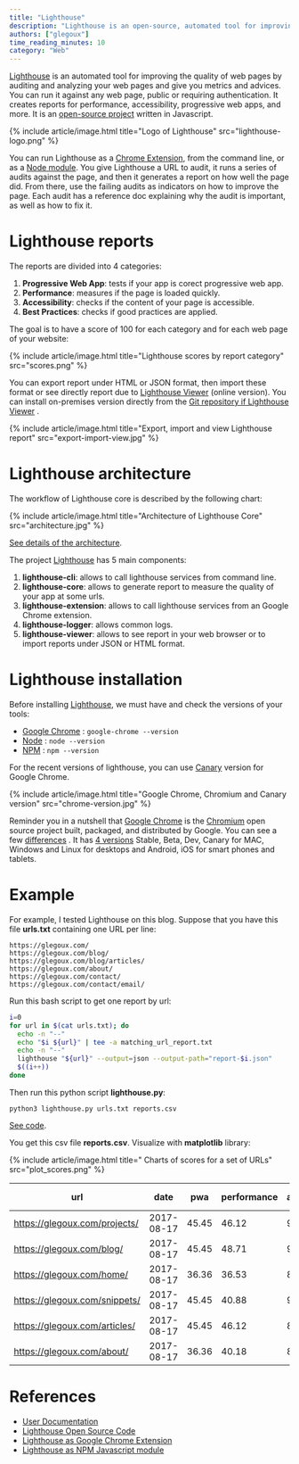 ```yaml
---
title: "Lighthouse"
description: "Lighthouse is an open-source, automated tool for improving the quality of web pages."
authors: ["glegoux"]
time_reading_minutes: 10
category: "Web"
---
```


[Lighthouse](https://github.com/GoogleChrome/lighthouse) is an automated tool for improving the quality of web pages by auditing and analyzing your web pages and give you metrics and advices. You can run it against any web page, public or requiring authentication. It creates reports for performance, accessibility, progressive web apps, and more. It is an [open-source project](https://github.com/GoogleChrome/lighthouse) written in Javascript.

{% include article/image.html title="Logo of Lighthouse" src="lighthouse-logo.png" %}

You can run Lighthouse as a [Chrome Extension](https://chrome.google.com/webstore/detail/lighthouse/blipmdconlkpinefehnmjammfjpmpbjk?hl=en), from the command line, or as a [Node module](https://www.npmjs.com/package/lighthouse). You give Lighthouse a URL to audit, it runs a series of audits against the page, and then it generates a report on how well the page did. From there, use the failing audits as indicators on how to improve the page. Each audit has a reference doc explaining why the audit is important, as well as how to fix it.

# Lighthouse reports

The reports are divided into 4 categories:

1. **Progressive Web App**: tests if your app is corect progressive web app. 
2. **Performance**: measures if the page is loaded quickly.
3. **Accessibility**: checks if the content of your page is accessible.
4. **Best Practices**: checks if good practices are applied.

The goal is to have a score of 100 for each category and for each web page of your website:

{% include article/image.html title="Lighthouse scores by report category" src="scores.png" %}

You can export report under HTML or JSON format, then import these format or see directly report due to [Lighthouse Viewer](https://googlechrome.github.io/lighthouse/viewer/) (online version). You can install on-premises version directly from the [Git repository if Lighthouse Viewer](https://github.com/GoogleChrome/lighthouse/tree/master/lighthouse-viewer) .

{% include article/image.html title="Export, import and view Lighthouse report" src="export-import-view.jpg" %}

# Lighthouse architecture

The workflow of Lighthouse core is described by the following chart:

{% include article/image.html title="Architecture of Lighthouse Core" src="architecture.jpg" %}

[See details of the architecture](https://github.com/GoogleChrome/lighthouse/blob/master/docs/architecture.md).

The project [Lighthouse](https://github.com/GoogleChrome/lighthouse) has 5 main components:

1. **lighthouse-cli**: allows to call lighthouse services from command line.
2. **lighthouse-core**: allows to generate report to measure the quality of your app at some urls.
3. **lighthouse-extension**: allows to call lighthouse services from an Google Chrome extension.
4. **lighthouse-logger**: allows common logs.
5. **lighthouse-viewer**: allows to see report in your web browser or to import reports under JSON or HTML format.

# Lighthouse installation

Before installing [Lighthouse](https://github.com/GoogleChrome/lighthouse), we must have and check the versions of your tools:

- [Google Chrome](https://chromereleases.googleblog.com) : `google-chrome --version`
- [Node](https://github.com/nodejs/node) : `node --version`
- [NPM](https://github.com/npm/cli) : `npm --version`

For the recent versions of lighthouse, you can use [Canary](https://www.google.com/chrome/browser/canary.html) version for Google Chrome.

{% include article/image.html title="Google Chrome, Chromium and Canary version" src="chrome-version.jpg" %}

Reminder you in a nutshell that [Google Chrome](https://www.google.com/chrome/browser) is the [Chromium](https://github.com/chromium/chromium) open source project built, packaged, 
and distributed by Google. You can see a few [differences](https://chromium.googlesource.com/chromium/src/+/master/docs/chromium_browser_vs_google_chrome.md) . 
It has [4 versions](https://www.chromium.org/getting-involved/dev-channel) Stable, Beta, Dev, Canary for MAC, Windows and Linux for desktops and Android, iOS for smart phones and tablets.

# Example

For example, I tested Lighthouse on this blog. Suppose that you have this file **urls.txt** containing one URL per line:

~~~
https://glegoux.com/
https://glegoux.com/blog/
https://glegoux.com/blog/articles/
https://glegoux.com/about/
https://glegoux.com/contact/
https://glegoux.com/contact/email/
~~~

Run this bash script to get one report by url:

~~~ bash 
i=0
for url in $(cat urls.txt); do
  echo -n "--"
  echo "$i ${url}" | tee -a matching_url_report.txt
  echo -n "--"
  lighthouse "${url}" --output=json --output-path="report-$i.json"
  $((i++))
done
~~~

Then run this python script **lighthouse.py**:

~~~ terminal
python3 lighthouse.py urls.txt reports.csv
~~~

[See code](https://github.com/glegoux/articles-glegoux-com/tree/master/articles/2019-04-01-lighthouse/code).

You get this csv file **reports.csv**. Visualize with **matplotlib** library:

 {% include article/image.html title=" Charts of scores for a set of URLs" src="plot_scores.png" %}

| url | date | pwa | performance | accessibility | best-practices |
| --- |  --- |  --- |  --- |  --- |  --- |
https://glegoux.com/projects/ | 2017-08-17 | 45.45 | 46.12 | 91.43  | 69.23
https://glegoux.com/blog/     | 2017-08-17 | 45.45 | 48.71 | 91.43  | 69.23
https://glegoux.com/home/     | 2017-08-17 | 36.36 | 36.53 | 88.57  | 69.23
https://glegoux.com/snippets/ | 2017-08-17 | 45.45 | 40.88 | 91.43  | 61.54
https://glegoux.com/articles/ | 2017-08-17 | 45.45 | 46.12 |  88.57 | 69.23
https://glegoux.com/about/    | 2017-08-17 | 36.36 | 40.18 |  88.57 | 69.23

# References

- [User Documentation](https://developers.google.com/web/tools/lighthouse)
- [Lighthouse Open Source Code](https://github.com/GoogleChrome/lighthouse)
- [Lighthouse as Google Chrome Extension](https://chrome.google.com/webstore/detail/lighthouse/blipmdconlkpinefehnmjammfjpmpbjk?hl=en)
- [Lighthouse as NPM Javascript module](https://www.npmjs.com/package/lighthouse)
